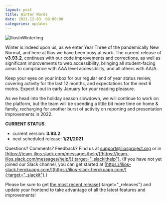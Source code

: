 ```yaml
---
layout: post
title: Winter Words
date: 2021-12-03  08:00:00
categories: updates
---
```


![IliosInWinterImg](https://mcusercontent.com/845c4ebabb5b5ae7a6372c715/images/c64df7e3-1109-cf02-f181-d8d945740b65.png)

Winter is indeed upon us, as we enter Year Three of the pandemically New Normal, and here at Ilios we have been busy at work. The current release of **v3.93.2**, continues with our code improvements and corrections, as well as significant improvements to web accessibility, bringing all student-facing areas to compliance with AAA level accessibility, and all others with AA/A.

Keep your eyes on your inbox for our regular end of year status review, covering activity for the last 12 months, and expectations for the next 6 motns. Expect it out in early January for your reading pleasure.

As we head into the holiday season slowdown, we will continue to work on the platform, but the team will be spending a little bit more time on home & family, recharging for another burst of activity on reporting and presentation improvements in 2022.




__CURRENT STATUS__:
- current version: __3.93.2__
- next scheduled release: __1/21/2021__


Questions? Comments? Feedback? Find us at
 [support@iliosproject.org](mailto:support@iliosproject.org) or in [https://team-ilios.slack.com/messages/help/](https://team-ilios.slack.com/messages/help/){:target="_slackithelp"}.  (If you have not yet joined our Slack channel, you can get started at [https://ilios-slack.herokuapp.com/](https://ilios-slack.herokuapp.com/){:target="_slackit"}.)

Please be sure to get [the most recent release](https://www.github.com/ilios/ilios/releases/latest){:target="_releases"} and update your frontend to take advantage of all the latest features and improvements!
